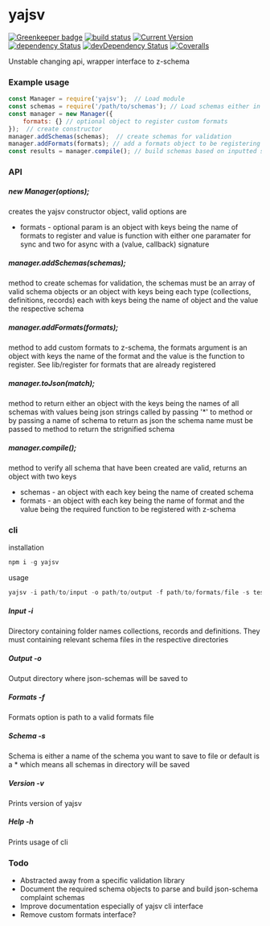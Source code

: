 # yajsv 

[![Greenkeeper badge](https://badges.greenkeeper.io/simon-p-r/yajsv.svg)](https://greenkeeper.io/)
[![build status](https://travis-ci.org/simon-p-r/yajsv.svg?branch=master)](https://travis-ci.org/simon-p-r/yajsv)
[![Current Version](https://img.shields.io/npm/v/yajsv.svg?maxAge=1000)](https://www.npmjs.org/package/yajsv)
[![dependency Status](https://img.shields.io/david/simon-p-r/yajsv.svg?maxAge=1000)](https://david-dm.org/simon-p-r/yajsv)
[![devDependency Status](https://img.shields.io/david/dev/simon-p-r/yajsv.svg?maxAge=1000)](https://david-dm.org/simon-p-r/yajsv)
[![Coveralls](https://img.shields.io/coveralls/simon-p-r/yajsv.svg?maxAge=1000)](https://coveralls.io/github/simon-p-r/yajsv)



Unstable changing api, wrapper interface to z-schema

### Example usage

```js
const Manager = require('yajsv');  // Load module
const schemas = require('/path/to/schemas'); // Load schemas either in an array or object sets
const manager = new Manager({
    formats: {} // optional object to register custom formats
});  // create constructor
manager.addSchemas(schemas);  // create schemas for validation
manager.addFormats(formats); // add a formats object to be registering with z-schema
const results = manager.compile(); // build schemas based on inputted schemas

```

### API

##### new Manager(options);

creates the yajsv constructor object, valid options are
+ formats - optional param is an object with keys being the name of formats to
register and value is function with either one paramater for sync and two
for async with a (value, callback) signature


##### manager.addSchemas(schemas);

method to create schemas for validation, the schemas must be an array of valid schema objects or an object with keys being each type (collections, definitions, records) each with keys being the name of object and the value the respective schema  

##### manager.addFormats(formats);

method to add custom formats to z-schema, the formats argument is an object with keys the name of the format and the value is the function to register.  See lib/register for formats that are already registered

##### manager.toJson(match);

method to return either an object with the keys being the names of all schemas with values being json strings called by passing '*' to method or by passing a name of schema to return as json the schema name must be passed to method to return the strignified schema

##### manager.compile();

method to verify all schema that have been created are valid, returns an object with two keys
+  schemas - an object with each key being the name of created schema
+  formats - an object with each key being the name of format and the value being the required function to be registered with z-schema

### cli

installation
````js
npm i -g yajsv
````

usage

````js
yajsv -i path/to/input -o path/to/output -f path/to/formats/file -s testSchema
````

##### Input -i
Directory containing folder names collections, records and definitions.  They must containing relevant schema files in the respective directories

##### Output -o
Output directory where json-schemas will be saved to

##### Formats -f
Formats option is path to a valid formats file

##### Schema -s
Schema is either a name of the schema you want to save to file or default is a * which means all schemas in directory will be saved

##### Version -v
Prints version of yajsv

##### Help -h
Prints usage of cli





### Todo

+ Abstracted away from a specific validation library
+ Document the required schema objects to parse and build json-schema complaint schemas
+ Improve documentation especially of yajsv cli interface
+ Remove custom formats interface?
